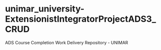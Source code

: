 # unimar_university-ExtensionistIntegratorProjectADS3_CRUD
 ADS Course Completion Work Delivery Repository - UNIMAR

